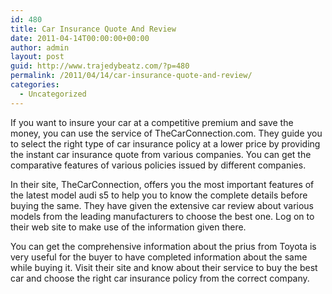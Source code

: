 ```yaml
---
id: 480
title: Car Insurance Quote And Review
date: 2011-04-14T00:00:00+00:00
author: admin
layout: post
guid: http://www.trajedybeatz.com/?p=480
permalink: /2011/04/14/car-insurance-quote-and-review/
categories:
  - Uncategorized
---
```

If you want to insure your car at a competitive premium and save the money, you can use the service of TheCarConnection.com. They guide you to select the right type of car insurance policy at a lower price by providing the instant car insurance quote from various companies. You can get the comparative features of various policies issued by different companies.

In their site, TheCarConnection, offers you the most important features of the latest model audi s5 to help you to know the complete details before buying the same. They have given the extensive car review about various models from the leading manufacturers to choose the best one. Log on to their web site to make use of the information given there.

You can get the comprehensive information about the prius from Toyota is very useful for the buyer to have completed information about the same while buying it. Visit their site and know about their service to buy the best car and choose the right car insurance policy from the correct company.
